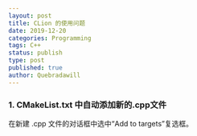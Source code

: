 ```yaml
---
layout: post
title: CLion 的使用问题
date: 2019-12-20
categories: Programming
tags: C++
status: publish
type: post
published: true
author: Quebradawill
---
```


### 1. CMakeList.txt 中自动添加新的.cpp文件

在新建 .cpp 文件的对话框中选中“Add to targets”复选框。